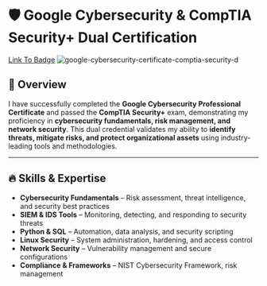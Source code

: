 # 🛡️ Google Cybersecurity & CompTIA Security+ Dual Certification  
[Link To Badge](https://www.credly.com/badges/2fbda934-c433-4470-b723-2c543d47299e/public_url)
 ![google-cybersecurity-certificate-comptia-security-d](https://github.com/user-attachments/assets/c8044792-afae-488f-8e44-b096f30f5018)


## 🚀 Overview  
I have successfully completed the **Google Cybersecurity Professional Certificate** and passed the **CompTIA Security+** exam, demonstrating my proficiency in **cybersecurity fundamentals, risk management, and network security**. This dual credential validates my ability to **identify threats, mitigate risks, and protect organizational assets** using industry-leading tools and methodologies.  

---

## 🔥 Skills & Expertise  

- **Cybersecurity Fundamentals** – Risk assessment, threat intelligence, and security best practices  
- **SIEM & IDS Tools** – Monitoring, detecting, and responding to security threats  
- **Python & SQL** – Automation, data analysis, and security scripting  
- **Linux Security** – System administration, hardening, and access control  
- **Network Security** – Vulnerability management and secure configurations  
- **Compliance & Frameworks** – NIST Cybersecurity Framework, risk management  
